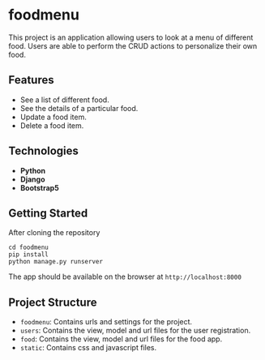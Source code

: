 # foodmenu

This project is an application allowing users to look at a menu of different food. Users are able to perform the CRUD actions to personalize their own food.

## Features

- See a list of different food.
- See the details of a particular food.
- Update a food item.
- Delete a food item.

## Technologies

- **Python**
- **Django**
- **Bootstrap5**

## Getting Started
After cloning the repository
```
cd foodmenu
pip install
python manage.py runserver
```
The app should be available on the browser at `http://localhost:8000`

## Project Structure
- `foodmenu`:  Contains urls and settings for the project.
- `users`: Contains the view, model and url files for the user registration.
- `food`:  Contains the view, model and url files for the food app.
- `static`:  Contains css and javascript files.

